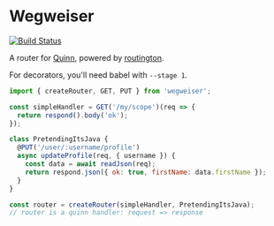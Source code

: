 # Wegweiser

[![Build Status](https://travis-ci.org/quinnjs/wegweiser.svg?branch=master)](https://travis-ci.org/quinnjs/wegweiser)

A router for [Quinn](https://www.npmjs.org/package/quinn),
powered by [routington](https://www.npmjs.org/package/routington).

For decorators, you'll need babel with `--stage 1`.

```js
import { createRouter, GET, PUT } from 'wegweiser';

const simpleHandler = GET('/my/scope')(req => {
  return respond().body('ok');
});

class PretendingItsJava {
  @PUT('/user/:username/profile')
  async updateProfile(req, { username }) {
    const data = await readJson(req);
    return respond.json({ ok: true, firstName: data.firstName });
  }
}

const router = createRouter(simpleHandler, PretendingItsJava);
// router is a quinn handler: request => response
```
